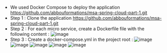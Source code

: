 - We used Docker Compose to deploy the application https://github.com/abbouformations/msa-spring-cloud-part-1.git
- Step 1 : Clone the application https://github.com/abbouformations/msa-spring-cloud-part-1.git
- Step 2 : For each micro service, create a Dockerfile file with the following content :
  ![image](https://github.com/user-attachments/assets/b136dcf8-4ed1-4de0-b903-7ba7a136efc6)
- Step 3 : Create a docker-compose.yml in the project root :
  ![image](https://github.com/user-attachments/assets/2e691f20-025c-4054-b881-7d990d31aca2)
  ![image](https://github.com/user-attachments/assets/0488a722-390c-4fbb-b0ff-b37b5ed31570)
  ![image](https://github.com/user-attachments/assets/29f2b305-c2d8-4706-811a-8a881c645377)
  ![image](https://github.com/user-attachments/assets/fd845f51-de2f-49b9-bae2-73490270e6d5)
  ![image](https://github.com/user-attachments/assets/6fdf34a8-a400-458f-b6b7-e840d3031472)
  






  
